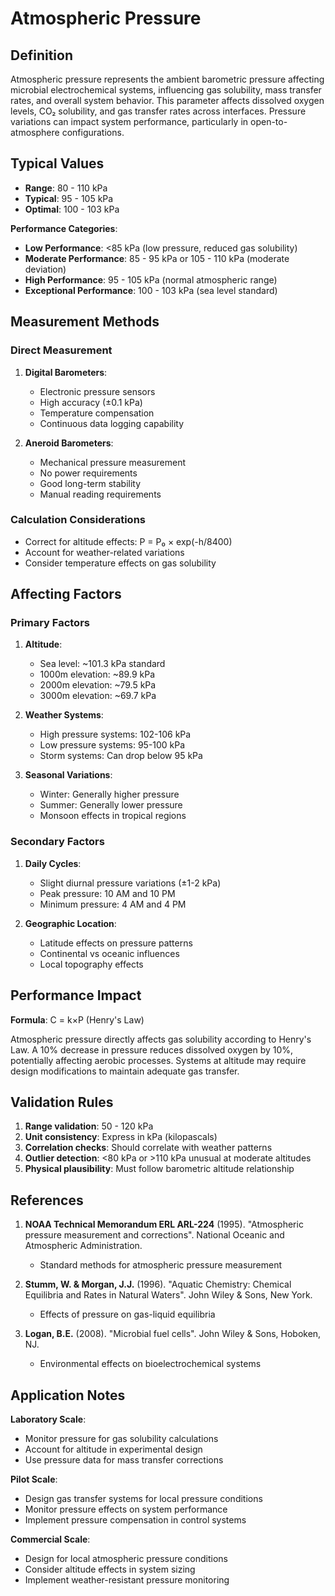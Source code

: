 <!--
Parameter ID: atmospheric_pressure
Category: environmental
Generated: 2025-01-16T11:03:00.000Z
-->

# Atmospheric Pressure

## Definition

Atmospheric pressure represents the ambient barometric pressure affecting
microbial electrochemical systems, influencing gas solubility, mass transfer
rates, and overall system behavior. This parameter affects dissolved oxygen
levels, CO₂ solubility, and gas transfer rates across interfaces. Pressure
variations can impact system performance, particularly in open-to-atmosphere
configurations.

## Typical Values

- **Range**: 80 - 110 kPa
- **Typical**: 95 - 105 kPa
- **Optimal**: 100 - 103 kPa

**Performance Categories**:

- **Low Performance**: <85 kPa (low pressure, reduced gas solubility)
- **Moderate Performance**: 85 - 95 kPa or 105 - 110 kPa (moderate deviation)
- **High Performance**: 95 - 105 kPa (normal atmospheric range)
- **Exceptional Performance**: 100 - 103 kPa (sea level standard)

## Measurement Methods

### Direct Measurement

1. **Digital Barometers**:
   - Electronic pressure sensors
   - High accuracy (±0.1 kPa)
   - Temperature compensation
   - Continuous data logging capability

2. **Aneroid Barometers**:
   - Mechanical pressure measurement
   - No power requirements
   - Good long-term stability
   - Manual reading requirements

### Calculation Considerations

- Correct for altitude effects: P = P₀ × exp(-h/8400)
- Account for weather-related variations
- Consider temperature effects on gas solubility

## Affecting Factors

### Primary Factors

1. **Altitude**:
   - Sea level: ~101.3 kPa standard
   - 1000m elevation: ~89.9 kPa
   - 2000m elevation: ~79.5 kPa
   - 3000m elevation: ~69.7 kPa

2. **Weather Systems**:
   - High pressure systems: 102-106 kPa
   - Low pressure systems: 95-100 kPa
   - Storm systems: Can drop below 95 kPa

3. **Seasonal Variations**:
   - Winter: Generally higher pressure
   - Summer: Generally lower pressure
   - Monsoon effects in tropical regions

### Secondary Factors

1. **Daily Cycles**:
   - Slight diurnal pressure variations (±1-2 kPa)
   - Peak pressure: 10 AM and 10 PM
   - Minimum pressure: 4 AM and 4 PM

2. **Geographic Location**:
   - Latitude effects on pressure patterns
   - Continental vs oceanic influences
   - Local topography effects

## Performance Impact

**Formula**: C = k×P (Henry's Law)

Atmospheric pressure directly affects gas solubility according to Henry's Law. A
10% decrease in pressure reduces dissolved oxygen by 10%, potentially affecting
aerobic processes. Systems at altitude may require design modifications to
maintain adequate gas transfer.

## Validation Rules

1. **Range validation**: 50 - 120 kPa
2. **Unit consistency**: Express in kPa (kilopascals)
3. **Correlation checks**: Should correlate with weather patterns
4. **Outlier detection**: <80 kPa or >110 kPa unusual at moderate altitudes
5. **Physical plausibility**: Must follow barometric altitude relationship

## References

1. **NOAA Technical Memorandum ERL ARL-224** (1995). "Atmospheric pressure
   measurement and corrections". National Oceanic and Atmospheric
   Administration.
   - Standard methods for atmospheric pressure measurement

2. **Stumm, W. & Morgan, J.J.** (1996). "Aquatic Chemistry: Chemical Equilibria
   and Rates in Natural Waters". John Wiley & Sons, New York.
   - Effects of pressure on gas-liquid equilibria

3. **Logan, B.E.** (2008). "Microbial fuel cells". John Wiley & Sons, Hoboken,
   NJ.
   - Environmental effects on bioelectrochemical systems

## Application Notes

**Laboratory Scale**:

- Monitor pressure for gas solubility calculations
- Account for altitude in experimental design
- Use pressure data for mass transfer corrections

**Pilot Scale**:

- Design gas transfer systems for local pressure conditions
- Monitor pressure effects on system performance
- Implement pressure compensation in control systems

**Commercial Scale**:

- Design for local atmospheric pressure conditions
- Consider altitude effects in system sizing
- Implement weather-resistant pressure monitoring

